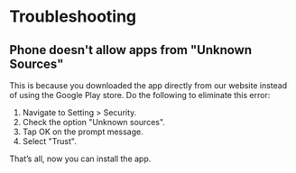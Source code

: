 # Troubleshooting

## Phone doesn't allow apps from "Unknown Sources"

This is because you downloaded the app directly from our website instead of using the Google Play store. Do the following to eliminate this error:

1. Navigate to Setting &gt; Security.
2. Check the option "Unknown sources".
3. Tap OK on the prompt message.
4. Select "Trust".

That’s all, now you can install the app.

